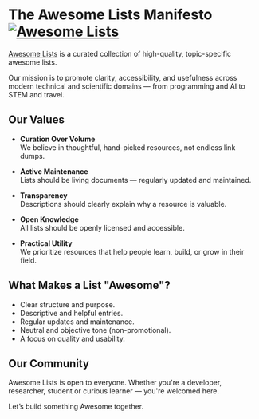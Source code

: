 # The Awesome Lists Manifesto [![Awesome Lists](https://srv-cdn.himpfen.io/badges/awesome-lists/awesomelists-flat.svg)](https://github.com/awesomelistsio/awesome)

[Awesome Lists](https://awesome.himpfen.com/) is a curated collection of high-quality, topic-specific awesome lists.  

Our mission is to promote clarity, accessibility, and usefulness across modern technical and scientific domains — from programming and AI to STEM and travel.

## Our Values

- **Curation Over Volume**  
  We believe in thoughtful, hand-picked resources, not endless link dumps.

- **Active Maintenance**  
  Lists should be living documents — regularly updated and maintained.

- **Transparency**  
  Descriptions should clearly explain why a resource is valuable.

- **Open Knowledge**  
  All lists should be openly licensed and accessible.

- **Practical Utility**  
  We prioritize resources that help people learn, build, or grow in their field.

## What Makes a List "Awesome"?

- Clear structure and purpose.
- Descriptive and helpful entries.
- Regular updates and maintenance.
- Neutral and objective tone (non-promotional).
- A focus on quality and usability.

## Our Community

Awesome Lists is open to everyone. Whether you're a developer, researcher, student or curious learner — you're welcomed here.

Let’s build something Awesome together.
